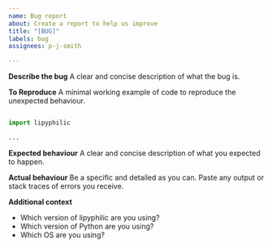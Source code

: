 ```yaml
---
name: Bug report
about: Create a report to help us improve
title: "[BUG]"
labels: bug
assignees: p-j-smith

---
```


**Describe the bug**
A clear and concise description of what the bug is.


**To Reproduce**
A minimal working example of code to reproduce the unexpected behaviour. 


``` python

import lipyphilic

...


```

**Expected behaviour**
A clear and concise description of what you expected to happen.

**Actual behaviour**
Be a specific and detailed as you can. Paste any output or stack traces of errors you receive.


**Additional context**

- Which version of lipyphilic are you using?
- Which version of Python are you using?
- Which OS are you using?
